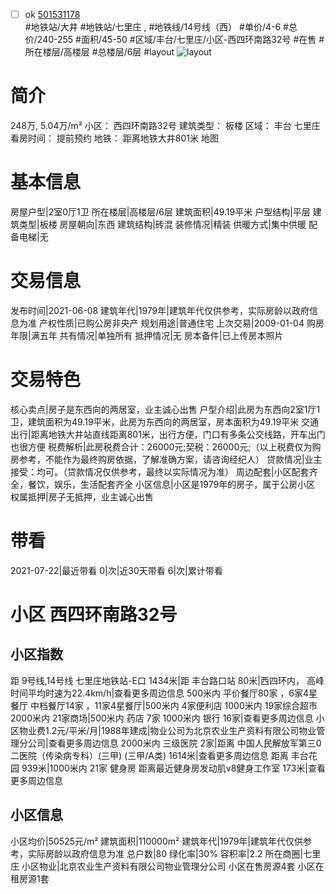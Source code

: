 - [ ] ok [501531178](https://bj.5i5j.com/ershoufang/501531178.html)  
 #地铁站/大井 #地铁站/七里庄 ,  #地铁线/14号线（西）
#单价/4-6 #总价/240-255 #面积/45-50   #区域/丰台/七里庄/小区-西四环南路32号 #在售 #所在楼层/高楼层 #总楼层/6层 #layout 
![layout](http://image2a.5i5j.com/bdir/layout/942fd982a5584730bccb3836e177d161.jpg_P5.jpg) 
# 简介 
 248万,  5.04万/m² 
小区： 西四环南路32号
建筑类型： 板楼
区域： 丰台 七里庄
看房时间： 提前预约
地铁： 距离地铁大井801米 地图
# 基本信息 
 房屋户型|2室0厅1卫
所在楼层|高楼层/6层
建筑面积|49.19平米
户型结构|平层
建筑类型|板楼
房屋朝向|东西
建筑结构|砖混
装修情况|精装
供暖方式|集中供暖
配备电梯|无
# 交易信息 
 发布时间|2021-06-08
建筑年代|1979年|建筑年代仅供参考，实际房龄以政府信息为准
产权性质|已购公房非央产
规划用途|普通住宅
上次交易|2009-01-04
购房年限|满五年
共有情况|单独所有
抵押情况|无
房本备件|已上传房本照片
# 交易特色 
 核心卖点|房子是东西向的两居室，业主诚心出售
户型介绍|此房为东西向2室1厅1卫，建筑面积为49.19平米，此房为东西向的两居室，房本面积为49.19平米
交通出行|距离地铁大井站直线距离801米，出行方便，门口有多条公交线路，开车出门也很方便
税费解析|此房税费合计：26000元;契税：26000元;（以上税费仅为购房参考，不能作为最终购房依据，了解准确方案，请咨询经纪人）
贷款情况|业主接受：均可。（贷款情况仅供参考，最终以实际情况为准）
周边配套|小区配套齐全，餐饮，娱乐，生活配套齐全
小区信息|小区是1979年的房子，属于公房小区
权属抵押|房子无抵押，业主诚心出售
# 带看 
 2021-07-22|最近带看	 0|次|近30天带看	 6|次|累计带看
# 小区 西四环南路32号
## 小区指数 
 距 9号线,14号线 七里庄地铁站-E口 1434米|距 丰台路口站 80米|西四环内， 高峰时间平均时速为22.4km/h|查看更多周边信息
500米内 平价餐厅80家 ，6家4星餐厅
中档餐厅14家 ，11家4星餐厅|500米内 4家便利店
1000米内 19家综合超市
2000米内 21家商场|500米内 药店 7家
1000米内 银行 16家|查看更多周边信息
小区物业费1.2元/平米/月|1988年建成|物业公司为北京农业生产资料有限公司物业管理分公司|查看更多周边信息
2000米内 三级医院 2家|距离 中国人民解放军第三0二医院（传染病专科）(三甲) (三甲/A类) 1614米|查看更多周边信息
距离 丰台花园 939米|1000米内 21家 健身房
距离最近健身房发动肌v8健身工作室 173米|查看更多周边信息
## 小区信息 
 小区均价|50525元/m²
建筑面积|110000m²
建筑年代|1979年|建筑年代仅供参考，实际房龄以政府信息为准
总户数|80
绿化率|30%
容积率|2.2
所在商圈|七里庄
小区物业|北京农业生产资料有限公司物业管理分公司
小区在售房源4套
小区在租房源1套
